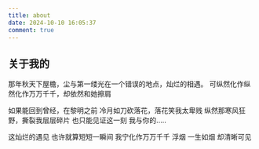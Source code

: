 ```yaml
---
title: about
date: 2024-10-10 16:05:37
comment: true
---
```

## 关于我的
那年秋天下屋檐，尘与第一缕光在一个错误的地点，灿烂的相遇。
可纵然化作纵然化作万万千千，却依然和她擦肩

如果能回到曾经，在黎明之前
冷月如刀砍落花，落花笑我太卑贱
纵然那寒风狂野，撕裂我层层碎片
也只能见证这一刻
我与你的.....

这灿烂的遇见
也许就算短短一瞬间
我宁化作万万千千
浮烟 一生如烟
却清晰可见